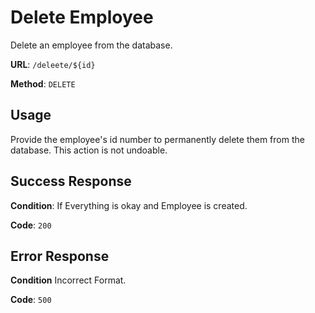 # Delete Employee

Delete an employee from the database.

**URL**: `/deleete/${id}`

**Method**: `DELETE`

## Usage

Provide the employee's id number to permanently delete them from the database. This action is not undoable.

## Success Response

**Condition**: If Everything is okay and Employee is created.

**Code**: `200`

## Error Response

**Condition** Incorrect Format.

**Code**: `500`
